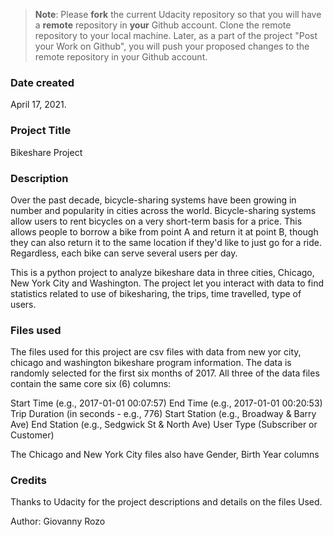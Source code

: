 >**Note**: Please **fork** the current Udacity repository so that you will have a **remote** repository in **your** Github account. Clone the remote repository to your local machine. Later, as a part of the project "Post your Work on Github", you will push your proposed changes to the remote repository in your Github account.

### Date created
April 17, 2021.

### Project Title
Bikeshare Project

### Description

Over the past decade, bicycle-sharing systems have been growing in number and popularity in cities across the world. Bicycle-sharing systems allow users to rent bicycles on a very short-term basis for a price. This allows people to borrow a bike from point A and return it at point B, though they can also return it to the same location if they'd like to just go for a ride. Regardless, each bike can serve several users per day.

This is a python project to analyze bikeshare data in three cities, Chicago, New York City and Washington. The project let you interact with data to find statistics related to use of bikesharing, the trips, time travelled, type of users.

### Files used
The files used for this project are csv files with data from new yor city, chicago and washington bikeshare program information. The data is randomly selected for the first six months of 2017. All three of the data files contain the same core six (6) columns:

Start Time (e.g., 2017-01-01 00:07:57)
End Time (e.g., 2017-01-01 00:20:53)
Trip Duration (in seconds - e.g., 776)
Start Station (e.g., Broadway & Barry Ave)
End Station (e.g., Sedgwick St & North Ave)
User Type (Subscriber or Customer)

The Chicago and New York City files also have Gender, Birth Year columns

### Credits

Thanks to Udacity for the project descriptions and details on the files Used.

Author: Giovanny Rozo
